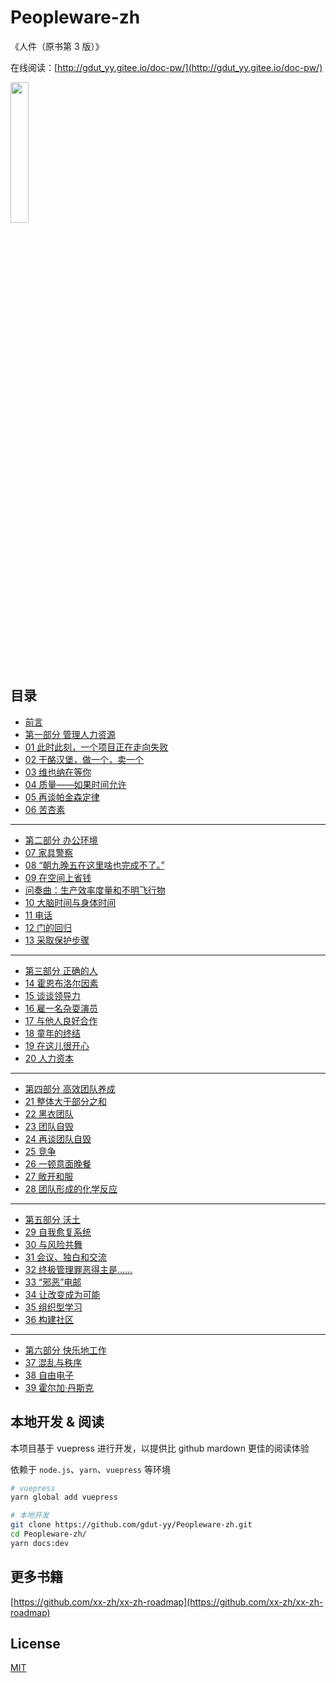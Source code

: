 # Peopleware-zh

《人件（原书第 3 版）》

在线阅读：[http://gdut_yy.gitee.io/doc-pw/](http://gdut_yy.gitee.io/doc-pw/)

<img src="./docs/cover.png" width=24% />

## 目录

- [前言](docs/preface.md)
- [第一部分 管理人力资源](docs/part1.md)
- [01 此时此刻，一个项目正在走向失败](docs/ch1.md)
- [02 干酪汉堡，做一个，卖一个](docs/ch2.md)
- [03 维也纳在等你](docs/ch3.md)
- [04 质量——如果时间允许](docs/ch4.md)
- [05 再谈帕金森定律](docs/ch5.md)
- [06 苦杏素](docs/ch6.md)

---

- [第二部分 办公环境](docs/part2.md)
- [07 家具警察](docs/ch7.md)
- [08 “朝九晚五在这里啥也完成不了。”](docs/ch8.md)
- [09 在空间上省钱](docs/ch9.md)
- [问奏曲：生产效率度量和不明飞行物](docs/ch9b.md)
- [10 大脑时间与身体时间](docs/ch10.md)
- [11 电话](docs/ch11.md)
- [12 门的回归](docs/ch12.md)
- [13 采取保护步骤](docs/ch13.md)

---

- [第三部分 正确的人](docs/part3.md)
- [14 霍恩布洛尔因素](docs/ch14.md)
- [15 谈谈领导力](docs/ch15.md)
- [16 雇一名杂耍演员](docs/ch16.md)
- [17 与他人良好合作](docs/ch17.md)
- [18 童年的终结](docs/ch18.md)
- [19 在这儿很开心](docs/ch19.md)
- [20 人力资本](docs/ch20.md)

---

- [第四部分 高效团队养成](docs/part4.md)
- [21 整体大于部分之和](docs/ch21.md)
- [22 黑衣团队](docs/ch22.md)
- [23 团队自毁](docs/ch23.md)
- [24 再谈团队自毁](docs/ch24.md)
- [25 竞争](docs/ch25.md)
- [26 一顿意面晚餐](docs/ch26.md)
- [27 敞开和服](docs/ch27.md)
- [28 团队形成的化学反应](docs/ch28.md)

---

- [第五部分 沃土](docs/part5.md)
- [29 自我愈复系统](docs/ch29.md)
- [30 与风险共舞](docs/ch30.md)
- [31 会议、独白和交流](docs/ch31.md)
- [32 终极管理罪恶得主是……](docs/ch32.md)
- [33 “邪恶”电邮](docs/ch33.md)
- [34 让改变成为可能](docs/ch34.md)
- [35 组织型学习](docs/ch35.md)
- [36 构建社区](docs/ch36.md)

---

- [第六部分 快乐地工作](docs/part6.md)
- [37 混乱与秩序](docs/ch37.md)
- [38 自由电子](docs/ch38.md)
- [39 霍尔加·丹斯克](docs/ch39.md)

## 本地开发 & 阅读

本项目基于 vuepress 进行开发，以提供比 github mardown 更佳的阅读体验

依赖于 `node.js`、`yarn`、`vuepress` 等环境

```sh
# vuepress
yarn global add vuepress

# 本地开发
git clone https://github.com/gdut-yy/Peopleware-zh.git
cd Peopleware-zh/
yarn docs:dev
```

## 更多书籍

[https://github.com/xx-zh/xx-zh-roadmap](https://github.com/xx-zh/xx-zh-roadmap)

## License

[MIT](./LICENSE)
